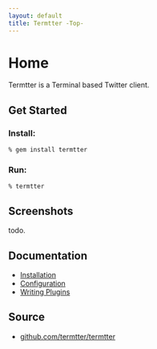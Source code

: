 ```yaml
---
layout: default
title: Termtter -Top-
---
```


# Home

Termtter is a Terminal based Twitter client.

## Get Started

### Install:

    % gem install termtter

### Run:

    % termtter

## Screenshots

todo.

## Documentation

* [Installation](./install.html)
* [Configuration](./config.html)
* [Writing Plugins](plugins.html)

## Source

* [github.com/termtter/termtter](http://github.com/termtter/termtter)


